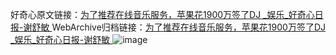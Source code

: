好奇心原文链接：[为了推荐在线音乐服务，苹果花1900万签了DJ _娱乐_好奇心日报-谢舒敏 ](https://www.qdaily.com/articles/10314.html)
WebArchive归档链接：[为了推荐在线音乐服务，苹果花1900万签了DJ _娱乐_好奇心日报-谢舒敏 ](http://web.archive.org/web/20160503101247/http://www.qdaily.com/articles/10314.html)
![image](http://ww3.sinaimg.cn/large/007d5XDply1g3vw4ioiouj30u033g7wh)
